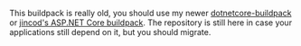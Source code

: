 This buildpack is really old, you should use my newer [dotnetcore-buildpack](https://github.com/uwx/dotnetcore-buildpack) or [jincod's ASP.NET Core buildpack](https://github.com/jincod/dotnetcore-buildpack). The repository is still here in case your applications still depend on it, but you should migrate.
